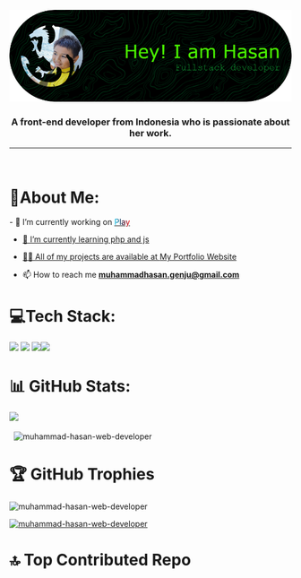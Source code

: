 <p align="center">
<img src="github-header-image.png">
</p>
<h3 align="center">A front-end developer from Indonesia who is passionate about her work.</h3>
<hr>
<br>
<h1><b>💫About Me:</b></h1>
- 🔭 I’m currently working on <a href="https://github.com/Muhammad-Hasan-Web-Developer/Play.play-any-games-for-free"><span
            style="background: linear-gradient(90deg, rgba(0,212,255,1) 0%, rgba(2,0,36,1) 51%, rgba(246,0,0,1) 100%); -webkit-text-fill-color: transparent; background-clip: text;">Play</span>

- 🌱 I’m currently learning php and js

- 👨‍💻 All of my projects are available at [My Portfolio Website](muhammmadhasan.wuaze.com)

- 📫 How to reach me **muhammadhasan.genju@gmail.com**

<h1 align="left"><b>💻Tech Stack:</h3></b></h1>
<p align="left"> <img src="https://skillicons.dev/icons?i=vscode,blender,git,github&theme=light"> <img src="https://skillicons.dev/icons?i=html,css,bootstrap,js,php&theme=light"> <img src="https://spline.design/_next/image?url=%2F_next%2Fstatic%2Fmedia%2Fspline_logo.647803e0.png&w=128&q=75" height="50"><img src="https://cdn4.iconfinder.com/data/icons/logos-and-brands/512/273_Readme_logo-512.png" height="50">
 </p>
 <h1><b>📊 GitHub Stats:</b></h1>
 <img src="https://api.githubtrends.io/user/svg/Muhammad-Hasan-Web-Developer/langs?time_range=one_year&use_percent=True&theme=dark">
<p>&nbsp; <img align="center" src="https://github-readme-stats.vercel.app/api?username=muhammad-hasan-web-developer&show_icons=true&locale=en&theme=dark" alt="muhammad-hasan-web-developer" /></p>
<h1><b>🏆 GitHub Trophies</b></h1>
<p><img align="center" src="https://github-readme-streak-stats.herokuapp.com/?user=muhammad-hasan-web-developer&theme=dark" alt="muhammad-hasan-web-developer" /></p>
<p align="left"> <a href="https://github.com/ryo-ma/github-profile-trophy"><img src="https://github-profile-trophy.vercel.app/?username=muhammad-hasan-web-developer&theme=dark_dimmed&no-frame=true" alt="muhammad-hasan-web-developer" /></a> </p>

<h1><b>🔝 Top Contributed Repo</b></h1>

<img src="https://github-contributor-stats.vercel.app/api?username=muhammad-hasan-web-developer&amp;limit=5&amp;theme=dark&amp;combine_all_yearly_contributions=true" alt="">
